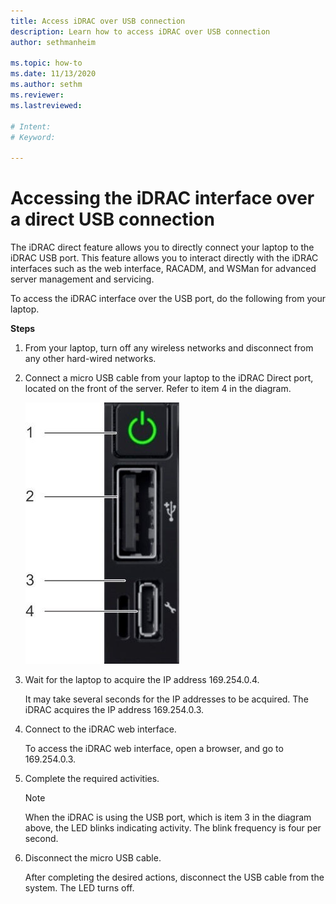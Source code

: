 ```yaml
---
title: Access iDRAC over USB connection
description: Learn how to access iDRAC over USB connection
author: sethmanheim

ms.topic: how-to
ms.date: 11/13/2020
ms.author: sethm
ms.reviewer: 
ms.lastreviewed: 

# Intent: 
# Keyword: 

---
```


# Accessing the iDRAC interface over a direct USB connection

The iDRAC direct feature allows you to directly connect your laptop to
the iDRAC USB port. This feature allows you to interact directly with
the iDRAC interfaces such as the web interface, RACADM, and WSMan for
advanced server management and servicing.



To access the iDRAC interface over the USB port, do the following from
your laptop.

**Steps**

1.  From your laptop, turn off any wireless networks and disconnect from
    any other hard-wired networks.

2.  Connect a micro USB cable from your
    laptop to the iDRAC Direct port, located on the front of the server.
    Refer to item 4 in the diagram.

    ![Diagram that shows a power button, U S B, and micro U S B ports.](media/image-67.png)

3.  Wait for the laptop to acquire the IP address 169.254.0.4.

    It may take several seconds for the IP addresses to be acquired. The
    iDRAC acquires the IP address 169.254.0.3.

4.  Connect to the iDRAC web interface.

    To access the iDRAC web interface, open a browser, and go to
    169.254.0.3.

5.  Complete the required activities.

    

    > [!NOTE]
    > When the iDRAC is
    using the USB port, which is item 3 in the diagram above, the LED
    blinks indicating activity. The blink frequency is four per second.
    
6.  Disconnect the micro USB cable.

    After completing the desired actions, disconnect the USB cable from
    the system. The LED turns off.
    
